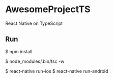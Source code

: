 # AwesomeProjectTS
React Native on TypeScript 

## Run

$ npm install

$ node_modules/.bin/tsc -w

$ react-native run-ios
$ react-native run-android
